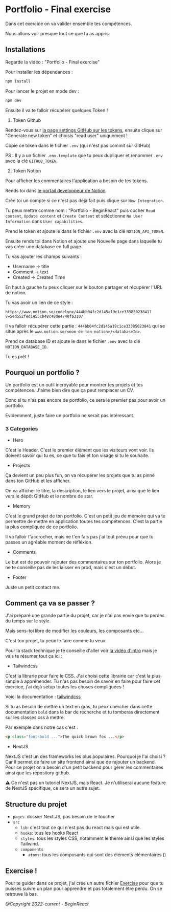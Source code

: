 # Portfolio - Final exercise

Dans cet exercice on va valider ensemble tes compétences.

Nous allons voir presque tout ce que tu as appris.

## Installations

Regarde la vidéo : "Portfolio - Final exercise"

Pour installer les dépendances : 
```bash
npm install
```

Pour lancer le projet en mode dev :
```bash
npm dev
```

Ensuite il va te falloir récupérer quelques Token !

1. Token Github

Rendez-vous sur [la page settings GitHub sur les tokens](https://github.com/settings/tokens),
ensuite clique sur "Generate new token" et choisis "read user" uniquement !

Copie ce token dans le fichier `.env` (qui n'est pas commit sur GitHub)

PS : Il y a un fichier `.env.template` que tu peux dupliquer et renommer `.env` avec
la clé `GITHUB_TOKEN`.

2. Token Notion

Pour afficher les commentaires l'application a besoin de tes tokens.

Rends toi dans [le portail developpeur de Notion](https://www.notion.so/my-integrations).

Crée toi un compte si ce n'est pas déjà fait puis clique sur `New Integration`.

Tu peux mettre comme nom : "Portfolio - BeginReact" puis cocher `Read content`, 
`Update content` et `Create Content` et séléctionne `No User Information` dans
`User capabilities`.

Prend le token et ajoute le dans le fichier `.env` avec la clé `NOTION_API_TOKEN`.

Ensuite rends toi dans Notion et ajoute une Nouvelle page dans laquelle tu vas
créer une database en full page.

Tu vas ajouter les champs suivants : 
* Username -> title
* Comment -> text
* Created -> Created Time

En haut à gauche tu peux cliquer sur le bouton partager et récupérer l'URL de notion.

Tu vas avoir un lien de ce style : 

`https://www.notion.so/codelynx/444bb04fc2d145a19c1ce33385023841?v=5ed552fed1e55cb48c48de4740fa3107`

Il va falloir récupérer cette partie : `444bb04fc2d145a19c1ce33385023841` qui se situe après le `www.notion.so/<nom-de-ton-notion>/<databaseId>`.

Prend ce database ID et ajoute le dans le fichier `.env` avec la clé `NOTION_DATABASE_ID`.

Tu es prêt !

## Pourquoi un portfolio ?

Un portfolio est un outil incroyable pour montrer tes projets
et tes compétences. J'aime bien dire que ça peut remplacer un CV.

Donc si tu n'as pas encore de portfolio, ce sera le premier pas
pour avoir un portfolio.

Evidemment, juste faire un portfolio ne serait pas intéressant.

### 3 Categories

- Hero

C'est le Header. C'est le premier élément que les visiteurs vont voir.
Ils doivent savoir qui tu es, ce que tu fais et ton visage si tu le 
souhaite.

- Projects

Ça devient un peu plus fun, on va récupérer les projets que tu as pinné
dans ton GitHub et les afficher.

On va afficher le titre, la description, le lien vers le projet, ainsi
que le lien vers le dépôt GitHub et le nombre de star.

- Memory

C'est le grand projet de ton portfolio. C'est un petit jeu de mémoire 
qui va te permettre de mettre en application toutes tes compétences.
C'est la partie la plus compliquée de ce portfolio.

Il va falloir t'accrocher, mais ne t'en fais pas j'ai tout prévu pour
que tu passes un agréable moment de réfléxion.

- Comments

Le but est de pouvoir rajouter des commentaires sur ton portfolio. Alors
je ne te conseille pas de les laisser en prod, mais c'est un début.

- Footer

Juste un petit contact me.

## Comment ça va se passer ?

J'ai préparé une grande partie du projet, car je n'ai pas envie que tu
perdes du temps sur le style.

Mais sens-toi libre de modifier les couleurs, les composants etc...

C'est ton projet, tu peux le faire comme tu veux.

Pour la stack technique je te conseille d'aller voir [la vidéo d'intro]()
mais je vais te résumer tout ça ici :

- Tailwindcss

C'est la librarie pour faire le CSS.
J'ai choisi cette librairie car c'est la plus simple à appréhender.
Tu n'as pas besoin de savoir en faire pour faire cet exercice,
j'ai déjà setup toutes les choses compliquées !

Voici la documentation : [tailwindcss](https://tailwindcss.com/docs/installation)

Si tu as besoin de mettre un text en gras, tu peux chercher dans cette
documentation `bold` dans la bar de recherche et tu tomberas directement
sur les classes css à mettre.

Par exemple dans notre cas c'est : 
```html
<p class="font-bold ...">The quick brown fox ...</p>
```

- NextJS

NextJS c'est un des frameworks les plus populaires. Pourquoi je l'ai
choisi ? Car il permet de faire un site frontend ainsi que de rajouter
un backend. Pour ce projet on a besoin d'un petit backend pour gérer
les commentaires ainsi que les repository github. 

⚠️ Ce n'est pas un tutoriel NextJS, mais React. Je n'utiliserai aucune
feature de NextJS spécifique, ce sera un autre sujet.

## Structure du projet

* `pages`: dossier Next.JS, pas besoin de le toucher
* `src`
  * `lib`: c'est tout ce qui n'est pas du react mais qui est utile.
  * `hooks`: tous les hooks React
  * `styles`: tous les styles CSS, notamment le thème ainsi que les styles Tailwind.
  * `components`
    * `atoms`: tous les composants qui sont des éléments élémentaires ()

## Exercise !

Pour te guider dans ce projet, j'ai crée un autre fichier [Exercise](EXERCISE.MD)
pour que tu puisses suivre un plan pour apprendre et pas totalement être
perdu. On se retrouve là bas.

_@Copyright 2022-current - BeginReact_